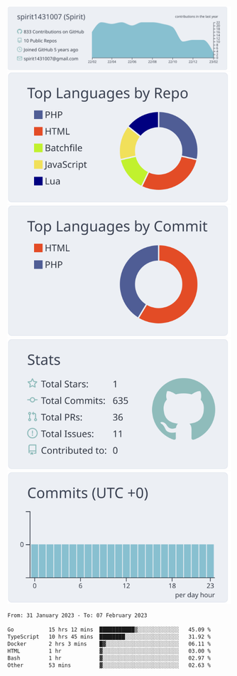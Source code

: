 [![](https://raw.githubusercontent.com/spirit1431007/spirit1431007/master/profile-summary-card-output/nord_bright/0-profile-details.svg)](https://git.io/spiritx)
[![](https://raw.githubusercontent.com/spirit1431007/spirit1431007/master/profile-summary-card-output/nord_bright/1-repos-per-language.svg)](https://git.io/spiritx) [![](https://raw.githubusercontent.com/spirit1431007/spirit1431007/master/profile-summary-card-output/nord_bright/2-most-commit-language.svg)](https://git.io/spiritx)
[![](https://raw.githubusercontent.com/spirit1431007/spirit1431007/master/profile-summary-card-output/nord_bright/3-stats.svg)](https://git.io/spiritx) [![](https://raw.githubusercontent.com/spirit1431007/spirit1431007/master/profile-summary-card-output/nord_bright/4-productive-time.svg)](https://git.io/spiritx)

<!--START_SECTION:waka-->

```text
From: 31 January 2023 - To: 07 February 2023

Go           15 hrs 12 mins  ███████████▒░░░░░░░░░░░░░   45.09 %
TypeScript   10 hrs 45 mins  ████████░░░░░░░░░░░░░░░░░   31.92 %
Docker       2 hrs 3 mins    █▓░░░░░░░░░░░░░░░░░░░░░░░   06.11 %
HTML         1 hr            ▓░░░░░░░░░░░░░░░░░░░░░░░░   03.00 %
Bash         1 hr            ▓░░░░░░░░░░░░░░░░░░░░░░░░   02.97 %
Other        53 mins         ▓░░░░░░░░░░░░░░░░░░░░░░░░   02.63 %
```

<!--END_SECTION:waka-->

